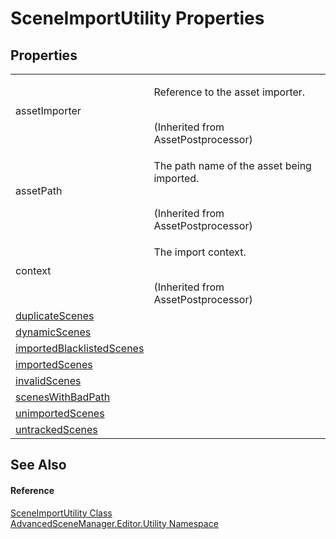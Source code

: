 # SceneImportUtility Properties




## Properties
<table>
<tr>
<td>assetImporter</td>
<td><p>Reference to the asset importer.</p><br />(Inherited from AssetPostprocessor)</td></tr>
<tr>
<td>assetPath</td>
<td><p>The path name of the asset being imported.</p><br />(Inherited from AssetPostprocessor)</td></tr>
<tr>
<td>context</td>
<td><p>The import context.</p><br />(Inherited from AssetPostprocessor)</td></tr>
<tr>
<td><a href="P_AdvancedSceneManager_Editor_Utility_SceneImportUtility_duplicateScenes">duplicateScenes</a></td>
<td> </td></tr>
<tr>
<td><a href="P_AdvancedSceneManager_Editor_Utility_SceneImportUtility_dynamicScenes">dynamicScenes</a></td>
<td> </td></tr>
<tr>
<td><a href="P_AdvancedSceneManager_Editor_Utility_SceneImportUtility_importedBlacklistedScenes">importedBlacklistedScenes</a></td>
<td> </td></tr>
<tr>
<td><a href="P_AdvancedSceneManager_Editor_Utility_SceneImportUtility_importedScenes">importedScenes</a></td>
<td> </td></tr>
<tr>
<td><a href="P_AdvancedSceneManager_Editor_Utility_SceneImportUtility_invalidScenes">invalidScenes</a></td>
<td> </td></tr>
<tr>
<td><a href="P_AdvancedSceneManager_Editor_Utility_SceneImportUtility_scenesWithBadPath">scenesWithBadPath</a></td>
<td> </td></tr>
<tr>
<td><a href="P_AdvancedSceneManager_Editor_Utility_SceneImportUtility_unimportedScenes">unimportedScenes</a></td>
<td> </td></tr>
<tr>
<td><a href="P_AdvancedSceneManager_Editor_Utility_SceneImportUtility_untrackedScenes">untrackedScenes</a></td>
<td> </td></tr>
</table>

## See Also


#### Reference
<a href="T_AdvancedSceneManager_Editor_Utility_SceneImportUtility">SceneImportUtility Class</a>  
<a href="N_AdvancedSceneManager_Editor_Utility">AdvancedSceneManager.Editor.Utility Namespace</a>  

